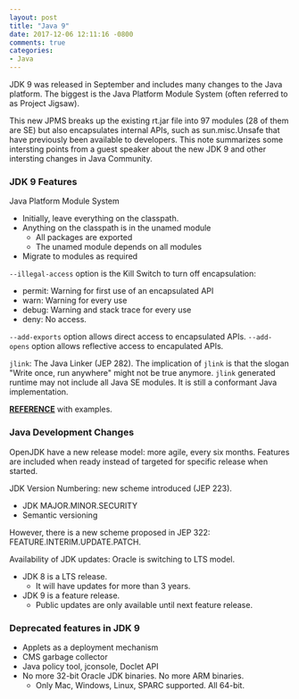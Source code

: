 ```yaml
---
layout: post
title: "Java 9"
date: 2017-12-06 12:11:16 -0800
comments: true
categories: 
- Java
---
```


JDK 9 was released in September and includes many changes to the Java platform. 
The biggest is the Java Platform Module System (often referred to as Project Jigsaw). 
<!--more-->
This new JPMS breaks up the existing rt.jar file into 97 modules (28 of them are SE) but also encapsulates internal APIs, such as sun.misc.Unsafe that have previously been available to developers.
This note summarizes some intersting points from a guest speaker about the new JDK 9 and other intersting changes in Java Community.

### JDK 9 Features

Java Platform Module System 

* Initially, leave everything on the classpath.
* Anything on the classpath is in the unamed module
  * All packages are exported
  * The unamed module depends on all modules
* Migrate to modules as required 

`--illegal-access` option is the Kill Switch to turn off encapsulation:

* permit: Warning for first use of an encapsulated API
* warn: Warning for every use
* debug: Warning and stack trace for every use
* deny: No access.

`--add-exports` option allows direct access to encapsulated APIs.
`--add-opens` option allows reflective access to encapulated APIs.

`jlink`: The Java Linker (JEP 282).
The implication of `jlink` is that the slogan "Write once, run anywhere" might not be true anymore.
`jlink` generated runtime may not include all Java SE modules.
It is still a conformant Java implementation.

[**REFERENCE**](https://www.journaldev.com/13121/java-9-features-with-examples) with examples.

### Java Development Changes

OpenJDK have a new release model: more agile, every six months.
Features are included when ready instead of targeted for specific release when started.

JDK Version Numbering: new scheme introduced (JEP 223).

* JDK MAJOR.MINOR.SECURITY
* Semantic versioning

However, there is a new scheme proposed in JEP 322: FEATURE.INTERIM.UPDATE.PATCH.

Availability of JDK updates: Oracle is switching to LTS model.

* JDK 8 is a LTS release. 
  * It will have updates for more than 3 years.
* JDK 9 is a feature release. 
  * Public updates are only available until next feature release.

### Deprecated features in JDK 9

* Applets as a deployment mechanism
* CMS garbage collector
* Java policy tool, jconsole, Doclet API
* No more 32-bit Oracle JDK binaries. No more ARM binaries.
  * Only Mac, Windows, Linux, SPARC supported. All 64-bit.
